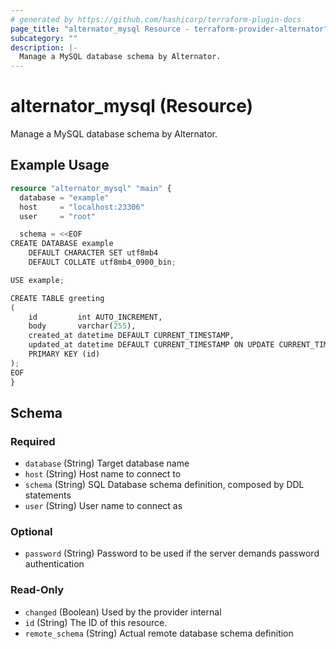 ```yaml
---
# generated by https://github.com/hashicorp/terraform-plugin-docs
page_title: "alternator_mysql Resource - terraform-provider-alternator"
subcategory: ""
description: |-
  Manage a MySQL database schema by Alternator.
---
```


# alternator_mysql (Resource)

Manage a MySQL database schema by Alternator.

## Example Usage

```terraform
resource "alternator_mysql" "main" {
  database = "example"
  host     = "localhost:23306"
  user     = "root"

  schema = <<EOF
CREATE DATABASE example
    DEFAULT CHARACTER SET utf8mb4
    DEFAULT COLLATE utf8mb4_0900_bin;

USE example;

CREATE TABLE greeting
(
    id         int AUTO_INCREMENT,
    body       varchar(255),
    created_at datetime DEFAULT CURRENT_TIMESTAMP,
    updated_at datetime DEFAULT CURRENT_TIMESTAMP ON UPDATE CURRENT_TIMESTAMP,
    PRIMARY KEY (id)
);
EOF
}
```

<!-- schema generated by tfplugindocs -->
## Schema

### Required

- `database` (String) Target database name
- `host` (String) Host name to connect to
- `schema` (String) SQL Database schema definition, composed by DDL statements
- `user` (String) User name to connect as

### Optional

- `password` (String) Password to be used if the server demands password authentication

### Read-Only

- `changed` (Boolean) Used by the provider internal
- `id` (String) The ID of this resource.
- `remote_schema` (String) Actual remote database schema definition


